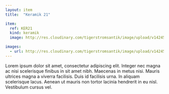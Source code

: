 ```yaml
---
layout: item
title:  "Keramik 21"

item:
  ref: KER21
  kind: keramik
  image: http://res.cloudinary.com/tigerstromsantik/image/upload/v1424550896/keramik/Keramik_177.jpg

images:
  - url: http://res.cloudinary.com/tigerstromsantik/image/upload/v1424550896/keramik/Keramik_178.jpg
---
```


Lorem ipsum dolor sit amet, consectetur adipiscing elit. Integer nec magna ac nisi scelerisque finibus in sit amet nibh. Maecenas in metus nisi. Mauris ultrices magna a viverra facilisis. Duis id facilisis urna. In aliquam scelerisque lacus. Aenean ut mauris non tortor lacinia hendrerit in eu nisl. Vestibulum cursus vel.
